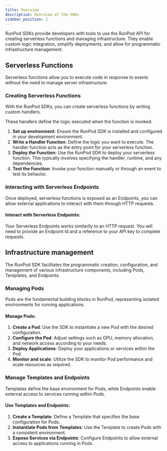 ```yaml
---
title: Overview
description: Overview of the SDKs
sidebar_position: 1
---
```


RunPod SDKs provide developers with tools to use the RunPod API for creating serverless functions and managing infrastructure.
They enable custom logic integration, simplify deployments, and allow for programmatic infrastructure management.

## Serverless Functions

Serverless functions allow you to execute code in response to events without the need to manage server infrastructure.

### Creating Serverless Functions

With the RunPod SDKs, you can create serverless functions by writing custom handlers.

These handlers define the logic executed when the function is invoked.

1. **Set up environment**: Ensure the RunPod SDK is installed and configured in your development environment.
2. **Write a Handler Function**: Define the logic you want to execute.
   The handler function acts as the entry point for your serverless function.
3. **Deploy the Function**: Use the RunPod SDK to deploy your serverless function.
   This typically involves specifying the handler, runtime, and any dependencies.
4. **Test the Function**: Invoke your function manually or through an event to test its behavior.

### Interacting with Serverless Endpoints

Once deployed, serverless functions is exposed as an Endpoints, you can allow external applications to interact with them through HTTP requests.

#### Interact with Serverless Endpoints:

Your Serverless Endpoints works similarlly to an HTTP request.
You will need to provide an Endpoint Id and a reference to your API key to complete requests.

## Infrastructure management

The RunPod SDK facilitates the programmatic creation, configuration, and management of various infrastructure components, including Pods, Templates, and Endpoints.

### Managing Pods

Pods are the fundamental building blocks in RunPod, representing isolated environments for running applications.

#### Manage Pods:

1. **Create a Pod**: Use the SDK to instantiate a new Pod with the desired configuration.
2. **Configure the Pod**: Adjust settings such as GPU, memory allocation, and network access according to your needs.
3. **Deploy Applications**: Deploy your applications or services within the Pod.
4. **Monitor and scale**: Utilize the SDK to monitor Pod performance and scale resources as required.

### Manage Templates and Endpoints

Templates define the base environment for Pods, while Endpoints enable external access to services running within Pods.

#### Use Templates and Endpoints:

1. **Create a Template**: Define a Template that specifies the base configuration for Pods.
2. **Instantiate Pods from Templates**: Use the Template to create Pods with a consistent environment.
3. **Expose Services via Endpoints**: Configure Endpoints to allow external access to applications running in Pods.
